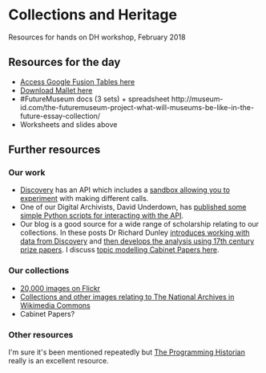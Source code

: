 # Collections and Heritage
Resources for hands on DH workshop, February 2018

<h2>Resources for the day</h2>
<ul>
 <li> <a href="http://google.fusiontables.com">Access Google Fusion Tables here</a>
 <li> <a href="http://mallet.cs.umass.edu/download.php">Download Mallet here</a>
<li> #FutureMuseum docs (3 sets) + spreadsheet http://museum-id.com/the-futuremuseum-project-what-will-museums-be-like-in-the-future-essay-collection/
<li> Worksheets and slides above
</ul>

<h2>Further resources</h2>

<h3>Our work</h3>

<ul>
  <li><a href="http://discovery.nationalarchives.gov.uk">Discovery</a> has an API which includes a <a href="http://discovery.nationalarchives.gov.uk/API/sandbox/index#/">sandbox allowing you to experiment</a> with making different calls.
<li>One of our Digital Archivists, David Underdown, has <a href="https://github.com/DavidUnderdown/DiscoveryAPI">published some simple Python scripts for interacting with the API</a>.
<li>Our blog is a good source for a wide range of scholarship relating to our collections. In these posts Dr Richard Dunley <a href="http://blog.nationalarchives.gov.uk/blog/catalogue-data-basics/">introduces working with data from Discovery</a> and <a href="http://blog.nationalarchives.gov.uk/blog/catalogue-data-prize-papers-2nd-anglo-dutch-war/">then develops the analysis using 17th century prize papers</a>. I discuss <a href="http://blog.nationalarchives.gov.uk/blog/read-43000-cabinet-papers/">topic modelling Cabinet Papers here</a>.
</ul>

<h3>Our collections</h3>

<ul>
  <li> <a href="https://www.flickr.com/photos/nationalarchives/">20,000 images on Flickr</a>
<li> <a href="https://commons.wikimedia.org/wiki/Category:The_National_Archives_(United_Kingdom)">Collections and other images relating to The National Archives in Wikimedia Commons</a>
<li> Cabinet Papers?
</ul>  

<h3>Other resources</h3>

I'm sure it's been mentioned repeatedly but <a href="https://programminghistorian.org/"> The Programming Historian</a> really is an excellent resource.
